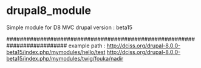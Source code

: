 # drupal8_module
Simple module for D8 MVC
drupal version : beta15

##########################################################################
example path : 
http://dciss.org/drupal-8.0.0-beta15/index.php/mymodules/hello/test
http://dciss.org/drupal-8.0.0-beta15/index.php/mymodules/twig/fouka/nadir
